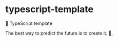 # typescript-template

🌱 TypeScript template

<!-- INSPIRATIONAL_QUOTE_START -->
The best way to predict the future is to create it.
👀,
<!-- INSPIRATIONAL_QUOTE_END -->
